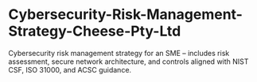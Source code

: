 # Cybersecurity-Risk-Management-Strategy-Cheese-Pty-Ltd
Cybersecurity risk management strategy for an SME – includes risk assessment, secure network architecture, and controls aligned with NIST CSF, ISO 31000, and ACSC guidance.
